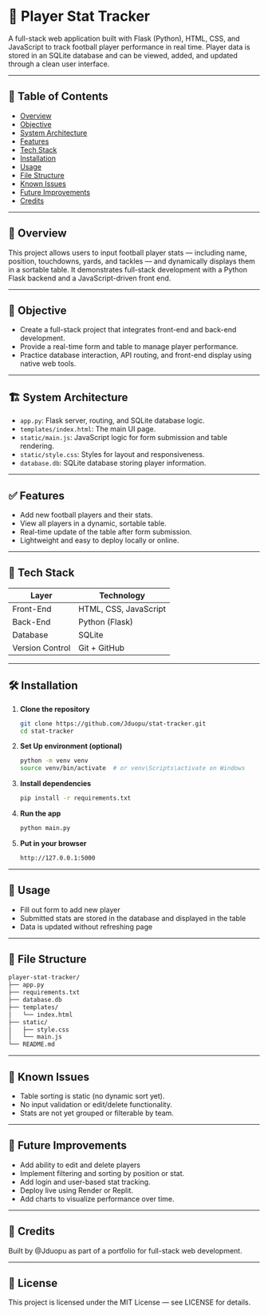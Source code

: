 # 🏈 Player Stat Tracker

A full-stack web application built with Flask (Python), HTML, CSS, and JavaScript to track football player performance in real time. Player data is stored in an SQLite database and can be viewed, added, and updated through a clean user interface.

---

## 📌 Table of Contents

- [Overview](#overview)
- [Objective](#objective)
- [System Architecture](#system-architecture)
- [Features](#features)
- [Tech Stack](#tech-stack)
- [Installation](#installation)
- [Usage](#usage)
- [File Structure](#file-structure)
- [Known Issues](#known-issues)
- [Future Improvements](#future-improvements)
- [Credits](#credits)

---

## 🧠 Overview

This project allows users to input football player stats — including name, position, touchdowns, yards, and tackles — and dynamically displays them in a sortable table. It demonstrates full-stack development with a Python Flask backend and a JavaScript-driven front end.

---

## 🎯 Objective

- Create a full-stack project that integrates front-end and back-end development.
- Provide a real-time form and table to manage player performance.
- Practice database interaction, API routing, and front-end display using native web tools.

---

## 🏗️ System Architecture

- `app.py`: Flask server, routing, and SQLite database logic.
- `templates/index.html`: The main UI page.
- `static/main.js`: JavaScript logic for form submission and table rendering.
- `static/style.css`: Styles for layout and responsiveness.
- `database.db`: SQLite database storing player information.

---

## ✅ Features

- Add new football players and their stats.
- View all players in a dynamic, sortable table.
- Real-time update of the table after form submission.
- Lightweight and easy to deploy locally or online.

---

## 🧰 Tech Stack

| Layer        | Technology         |
|--------------|--------------------|
| Front-End    | HTML, CSS, JavaScript |
| Back-End     | Python (Flask)     |
| Database     | SQLite             |
| Version Control | Git + GitHub    |

---

## 🛠 Installation

1. **Clone the repository**
   ```bash
   git clone https://github.com/Jduopu/stat-tracker.git
   cd stat-tracker
2. **Set Up environment (optional)**
   ```bash
   python -m venv venv
   source venv/bin/activate  # or venv\Scripts\activate on Windows
3. **Install dependencies**
   ```bash
   pip install -r requirements.txt
4. **Run the app**
   ```bash
   python main.py
5. **Put in your browser**
   ```bash
   http://127.0.0.1:5000

---

## 🚀 Usage ##

- Fill out form to add new player
- Submitted stats are stored in the database and displayed in the table
- Data is updated without refreshing page

---

## 📁 File Structure ##
```bash
player-stat-tracker/
├── app.py
├── requirements.txt
├── database.db
├── templates/
│   └── index.html
├── static/
│   ├── style.css
│   └── main.js
└── README.md
```

---

## 🐛 Known Issues ##
- Table sorting is static (no dynamic sort yet).
- No input validation or edit/delete functionality.
- Stats are not yet grouped or filterable by team.

---

## 🚧 Future Improvements ##
- Add ability to edit and delete players
- Implement filtering and sorting by position or stat.
- Add login and user-based stat tracking.
- Deploy live using Render or Replit.
- Add charts to visualize performance over time.

---

## 🙌 Credits ##
Built by @Jduopu as part of a portfolio for full-stack web development.

---

## 📄 License ##
This project is licensed under the MIT License — see LICENSE for details.
